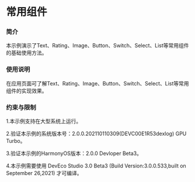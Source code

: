 # 常用组件<a name="ZH-CN_TOPIC_0000001080439984"></a>

### 简介

本示例演示了Text、Rating、Image、Button、Switch、Select、List等常用组件的基础使用方法。

### 使用说明

在应用页面可了解Text、Rating、Image、Button、Switch、Select、List等常用组件的实现效果。

### 约束与限制

1.本示例支持在大型系统上运行。

2.验证本示例的系统版本号：2.0.0.202110110309(DEVC00E1R53dexlog) GPU Turbo。

3.验证本示例的HarmonyOS版本：2.0.0 Devloper Beta3。

4.本示例需要使用 DevEco Studio 3.0 Beta3 (Build Version:3.0.0.533,built on September 26,2021) 才可编译。
